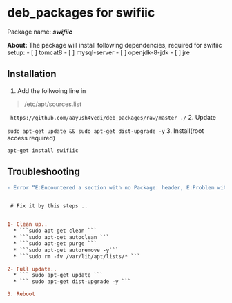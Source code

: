 # deb_packages for swifiic
  Package name: ***swifiic***
  
  **About:** The package will install following dependencies, required for swifiic setup:
      - [ ] tomcat8
      - [ ] mysql-server
      - [ ] openjdk-8-jdk
      - [ ] jre
 
## Installation
  1. Add the follwoing line in  
  > /etc/apt/sources.list 
  
  ``` https://github.com/aayush4vedi/deb_packages/raw/master ./```
  2. Update
  
  ``` sudo apt-get update && sudo apt-get dist-upgrade -y ```
  3. Install(root access required)
  
  ``` apt-get install swifiic ```


## Troubleshooting
```diff
- Error “E:Encountered a section with no Package: header, E:Problem with MergeList …….” ```


 # Fix it by this steps ..  


1- Clean up..
  * ```sudo apt-get clean ```
  * ```sudo apt-get autoclean ```
  * ```sudo apt-get purge ```
  * ```sudo apt-get autoremove -y```
  * ```sudo rm -fv /var/lib/apt/lists/* ```

2- Full update..
  * ``` sudo apt-get update ```
  * ``` sudo apt-get dist-upgrade -y ```

3. Reboot 
